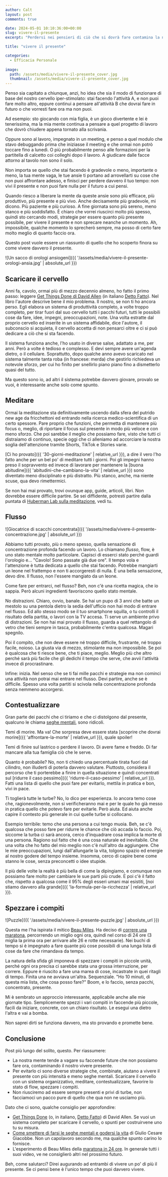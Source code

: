 ```yaml
---
author: Calt
layout: post
comments: true

date: 2024-05-01 10:10:36:00+00:00  
slug: vivere-il-presente
excerpt: "Perdersi nei pensieri di ciò che si dovrà fare contamina la nostra esperienza presente."

title: "vivere il presente"

categories:
  - Efficacia Personale
  
image:
  path: /assets/media/vivere-il-presente_cover.jpg
  thumbnail: /assets/media/vivere-il-presente_cover.jpg
---
```


Penso sia capitato a chiunque, anzi, ho idea che sia il modo di funzionare di base del nostro cervello iper-stimolato: stai facendo l'attività A, e non puoi fare molto altro, eppure continui a pensare all'attività B che dovrai fare in futuro o che vorresti fare ora ma non puoi.

Ad esempio: sto giocando con mia figlia, è un gioco divertente e lei è tenerissima, ma la mia mente continua a pensare a quel progetto di lavoro che dovrò chiudere appena tornato alla scrivania.

Oppure sono al lavoro, impegnato in un meeting, e penso a quel modulo che stavo debuggando prima che iniziasse il meeting e che ormai non potrò toccare fino a lunedì. O più probabilmente penso alle formazioni per la partitella di calcetto coi colleghi dopo il lavoro. A giudicare dalle facce attorno al tavolo non sono il solo.

Non importa se quello che stai facendo è gradevole o meno, importante o meno, la tua mente vaga, le tue ansie ti portano ad arrovellarti su cose che non puoi affrontare adesso, e finisci per perdere davvero il tuo tempo: non vivi il presente e non puoi fare nulla per il futuro a cui pensi.

Quando riesco a liberare la mente da queste ansie sono più efficace, più produttivo, più presente e più vivo. Anche decisamente più gradevole, mi dicono. Più paziente e più curioso. A fine giornata sono più sereno, meno stanco e più soddisfatto. È chiaro che vorrei riuscirci molto più spesso, quindi sto cercando modi, strategie per essere quanto più presente possibile, per vivere il presente e non sprecare neanche un momento. Ah, impossibile, qualche momento lo sprecherò sempre, ma posso di certo fare molto meglio di quanto faccio ora.

Questo post vuole essere un riassunto di quello che ho scoperto finora su come vivere davvero il presente.

![Un sacco di orologi ansiogeni]({{ '/assets/media/vivere-il-presente-orologi-ansia.jpg' | absolute_url }})

## Scaricare il cervello

Anni fa, cavolo, ormai più di mezzo decennio almeno, ho fatto il primo passo: leggere [Get Things Done di David Allen](https://amzn.to/3y15ioK) (in italiano [Detto Fatto](https://amzn.to/3UDYFS7)). Nel libro l'autore descrive bene il mio problema. Il nostro, se non ti ho ancora perso. Egli elabora un sistema di produttività completo, a volte troppo completo, per tirar fuori dal suo cervello tutti i pacchi futuri, tutti le possibili cose da fare, idee, impegni, preoccupazioni, note. Una volta estratte dal proprio cervello ed inserite in un sistema affidabile, dice l'autore, il subconscio si acquieta, il cervello accetta di non pensarci oltre e ci si può dedicare a ciò che si sta facendo.

Il sistema funziona anche, l'ho usato in diverse salse, adattato a me, per anni. Però a volte è tedioso e complesso. E devi sempre avere un'agenda dietro, o il cellulare. Soprattutto, dopo qualche anno avevo scaricato nel sistema talmente tanta roba (in francese: merda) che gestirlo richiedeva un notevole sforzo, per cui ho finito per snellirlo piano piano fino a dismetterlo quasi del tutto.

Ma questo sono io, ad altri il sistema potrebbe davvero giovare, provalo se vuoi, è interessante anche solo come spunto.

## Meditare

Ormai la meditazione sta definitivamente uscendo dalla sfera del putrido new age da fricchettoni ed entrando nella ricerca medico-scientifica di un certo spessore. Pare proprio che funzioni, che permetta di mantenere più focus o, meglio, di riportare il focus sul presente in modo più veloce e con meno sforzo. Che poi sarebbe il meglio che possiamo fare, visto che tutti ci distraiamo di continuo, specie oggi che ci alleniamo ad accorciare la nostra soglia dell'attenzione tramite Shorts, TikTok e Stories varie. 

[Ci ho provato]({{ '30-giorni-meditazione' | relative_url }}), a dire il vero l'ho fatto anche per un bel po' di meditare tutti i giorni. Poi gli impegni hanno preso il sopravvento ed invece di lavorare per mantenere la [buona abitudine]({{ 'abitudini-che-cambiano-la-vita' | relative_url }}) sono diventato meno disciplinato e più distratto. Più stanco, anche, ma niente scuse, qua devo rimettermici.

Se non hai mai provato, trovi ovunque app, guide, articoli, libri. Non dovrebbe essere difficile partire. Se sei diffidente, potresti partire dalla puntata di [Huberman Lab sulla meditazione](https://youtu.be/wTBSGgbIvsY?si=qFCoMTgVyb-3_3Vi), vedi tu.

## Flusso

![Giocatrice di scacchi concentrata]({{ '/assets/media/vivere-il-presente-concentrazione.jpg' | absolute_url }})

Abbiamo tutti provato, più o meno spesso, quella sensazione di concentrazione profonda facendo un lavoro. Lo chiamano *flusso*, flow, è uno stato mentale molto particolare. Capisci di esserci stato perché guardi l'orologio e... "Cavolo! Sono passate già due ore". Il tempo vola e l'attenzione è tutta dedicata a quello che stai facendo. Potrebbe mangiarti un leone nel frattempo e non ti accorgeresti di nulla. È una bella sensazione, devo dire. Il flusso, non l'essere mangiato da un leone.

Come fare per entrarci, nel flusso? Beh, non c'è una ricetta magica, che io sappia. Però alcuni ingredienti favoriscono quello stato mentale.

No distrazioni. Chiaro, ovvio, banale. Se hai un pupo di 3 anni che batte un mestolo su una pentola dietro la sedia dell'ufficio non hai modo di entrare nel flusso. Ed allo stesso modo se il tuo smartphone squilla, o tu controlli il risultato della partita, o lavori con la TV accesa. Ti serve un ambiente privo di distrazioni. Se non hai mai provato il flusso, guarda a quel rettangolo di vetro che tieni sempre in tasca, probabilmente c'entra qualcosa. Magari spegnilo. 

Poi il compito, che non deve essere né troppo difficile, frustrante, né troppo facile, noioso. La giusta via di mezzo, stimolante ma non impossibile. Se poi è qualcosa che ti riesce bene, che ti piace, meglio. Meglio più che altro perché sarà più facile che gli dedichi il tempo che serve, che avvii l'attività invece di procrastinare.

Infine: inizia. Nel senso che se ti fai mille pacchi e strategie ma non cominci una attività non potrai mai entrare nel flusso. Devi partire, anche se è difficile. Spesso una volta partiti si scivola nella concentrazione profonda senza nemmeno accorgersi.

## Contestualizzare

Gran parte dei pacchi che ci tiriamo e che ci distolgono dal presente, qualcuno le chiama [seghe mentali](https://amzn.to/3QreSYu), sono ridicoli.

Temi di morire. Ma va! Che sorpresa deve essere stata [scoprire che dovrai morire]({{ 'affrontare-la-morte' | relative_url }}), quale spoiler! 

Temi di finire sul lastrico o perdere il lavoro. Di avere fame e freddo. Di far mancare alla tua famiglia ciò che le serve.

Quanto è probabile? No, non ti chiedo una percentuale tirata fuori dal cilindro, non illuderti di poterla davvero valutare. Piuttosto, considera il percorso che ti porterebbe a finire in quella situazione e quindi concentrati sul [ridurre il caso pessimo]({{ 'ridurre-il-caso-pessimo' | relative_url }}). Fatti una lista di quello che puoi fare per evitarlo, mettila in pratica e bon, vivi in pace. 

Ti toglierà tutte le turbe? No, lo dico per esperienza. Io ancora temo cose che, ragionevolmente, non si verificheranno mai e per le quale ho già messo in pratica quello che potevo fare per evitarle. Però aiuta. Ed aiuta anche capire il contesto più generale in cui quelle turbe si collocano. 

Esempio terribile: temo che una persona a cui tengo muoia. Beh, se c'è qualcosa che posso fare per ridurre le chance che ciò accada lo faccio. Poi, siccome la turba ci sarà ancora, cerco d'inquadrare cosa implica la morte di una persona. Ragiono sul fatto che è una cosa naturale ed inevitabile. Che una volta che ho fatto del mio meglio non c'è null'altro da aggiungere. Che le mie preoccupazioni, lungi dall'allungarle la vita, tolgono spazio ed energie al nostro godere del tempo insieme. Insomma, cerco di capire bene come stanno le cose, senza preconcetti o idee stupide. 

Il più delle volte la realtà è più bella di come la dipingiamo, e comunque non possiamo fare molto per cambiare le sue parti più crude. E poi c'è il fatto che, rispetto a qualcosa come il 95% degli esseri umani mai esistiti, [noi stiamo davvero alla grande]({{ 'la-formula-per-la-ricchezza' | relative_url }}). 

## Spezzare i compiti

![Puzzle]({{ '/assets/media/vivere-il-presente-puzzle.jpg' | absolute_url }})

Questa me l'ha ispirata il mitico [Beau Miles](https://www.youtube.com/@BeauMiles). Ha deciso di [correre una maratona](https://www.youtube.com/watch?v=EvT5XS7j-Dc), percorrendo un miglio ogni ora, quindi nel corso di 24 ore (3 miglia la prima ora per arrivare alle 26 e rotte necessarie). Nei buchi di tempo si è impegnato a fare quante più cose possibili di una lunga lista di cose da fare che rimandava da tempo. 

La natura della sfida gli imponeva di spezzare i compiti in piccole unità, perché ogni ora precisa ci sarebbe stata una grossa interruzione, per correre. Eppure è riuscito a fare una marea di cose, incastrate in quei ritagli di tempo. Finita una ne avviava un'altra. Sequenziale. "Ho 10 minuti, di questa mia lista, che cosa posso fare?" Boom, e lo faccio, senza pacchi, concentrato, presente. 

Mi è sembrato un approccio interessante, applicabile anche alle mie giornate tipo. Semplicemente spezzi i vari compiti in faccende più piccole, facili da iniziare, concrete, con un chiaro risultato. Le esegui una dietro l'altra e vai a bomba. 

Non saprei dirti se funziona davvero, ma sto provando e promette bene.

## Conclusione

Post più lungo del solito, questo. Per riassumere:
- La nostra mente tende a vagare su faccende future che non possiamo fare ora, contaminando il nostro vivere presente.
- Per evitarlo ci sono diverse strategie che, combinate, aiutano a vivere il presente con più intensità e meno seghe mentali. Scaricare il cervello con un sistema organizzativo, meditare, contestualizzare, favorire lo stato di flow, spezzare i compiti. 
- Non riusciremo ad essere sempre presenti e privi di turbe, non facciamoci un pacco pure di quello che qua non ne usciamo più.

Dato che ci sono, qualche consiglio per approfondire:
- [Get Things Done](https://amzn.to/3y15ioK) (o, in italiano,  [Detto Fatto](https://amzn.to/3UDYFS7)) di David Allen. Se vuoi un sistema completo per scaricare il cervello, o spunti per costruirvene uno tu su misura.
- [Come smettere di farsi le seghe mentali e godersi la vita](https://amzn.to/3QreSYu) di Giulio Cesare Giacobbe. Non un capolavoro secondo me, ma qualche spunto carino lo fornisce.
- L'esperimento di Beau Miles della [maratona in 24 ore](https://www.youtube.com/watch?v=EvT5XS7j-Dc). In generale tutti i suoi video, ve ne consiglierò altri nel prossimo futuro.

Beh, come salutarci? Direi augurando ad entrambi di vivere un po' di più il presente. Se ci pensi bene è l'unico tempo che puoi davvero vivere.